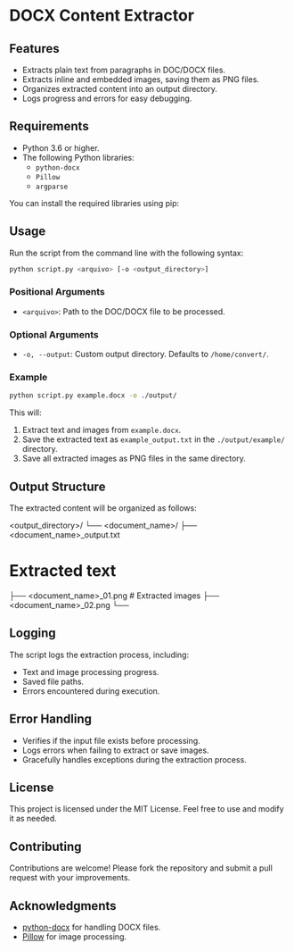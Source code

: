 # DOCX Content Extractor

## Features

- Extracts plain text from paragraphs in DOC/DOCX files.
- Extracts inline and embedded images, saving them as PNG files.
- Organizes extracted content into an output directory.
- Logs progress and errors for easy debugging.

## Requirements

- Python 3.6 or higher.
- The following Python libraries:
  - `python-docx`
  - `Pillow`
  - `argparse`

You can install the required libraries using pip:

## Usage

Run the script from the command line with the following syntax:
```bash
python script.py <arquivo> [-o <output_directory>]
```

### Positional Arguments
- `<arquivo>`: Path to the DOC/DOCX file to be processed.

### Optional Arguments
- `-o, --output`: Custom output directory. Defaults to `/home/convert/`.

### Example
```bash
python script.py example.docx -o ./output/
```


This will:
1. Extract text and images from `example.docx`.
2. Save the extracted text as `example_output.txt` in the `./output/example/` directory.
3. Save all extracted images as PNG files in the same directory.

## Output Structure

The extracted content will be organized as follows:

<output_directory>/
└── <document_name>/
├── <document_name>_output.txt

# Extracted text
├── <document_name>_01.png # Extracted images
├── <document_name>_02.png
└── 

## Logging

The script logs the extraction process, including:
- Text and image processing progress.
- Saved file paths.
- Errors encountered during execution.

## Error Handling

- Verifies if the input file exists before processing.
- Logs errors when failing to extract or save images.
- Gracefully handles exceptions during the extraction process.

## License

This project is licensed under the MIT License. Feel free to use and modify it as needed.

## Contributing

Contributions are welcome! Please fork the repository and submit a pull request with your improvements.

## Acknowledgments

- [python-docx](https://python-docx.readthedocs.io/) for handling DOCX files.
- [Pillow](https://pillow.readthedocs.io/) for image processing.
